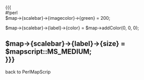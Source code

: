 {{{                                                          
#!perl                                                       
$map->{scalebar}->{imagecolor}->{green} = 200;               
                                                             
$map->{scalebar}->{label}->{color} = $map->addColor(0, 0, 0);
                                                             
$map->{scalebar}->{label}->{size} = $mapscript::MS_MEDIUM;   
}}}                                                          
----                                                         
back to PerlMapScrip
